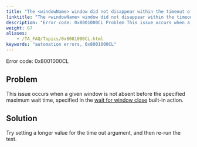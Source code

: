 ```yaml
--- 
title: "The <windowName> window did not disappear within the timeout of <value> seconds. Please adjust the timeout value."
linktitle: "The <windowName> window did not disappear within the timeout of <value> seconds. Please adjust the timeout value."
description: "Error code: 0x8001000CL Problem This issue occurs when a given window is not absent before the specified maximum wait time, specified in the wait for window close built-in action. Solution Try setting ..."
weight: 67
aliases: 
    - /TA_FAQ/Topics/0x8001000CL.html
keywords: "automation errors, 0x8001000CL"
---
```


Error code: 0x8001000CL

## Problem

This issue occurs when a given window is not absent before the specified maximum wait time, specified in the [wait for window close](/automation-guide/action-based-testing-language/built-in-actions/test-support-actions/timing/wait-for-window-close) built-in action.

## Solution

Try setting a longer value for the time out argument, and then re-run the test.



